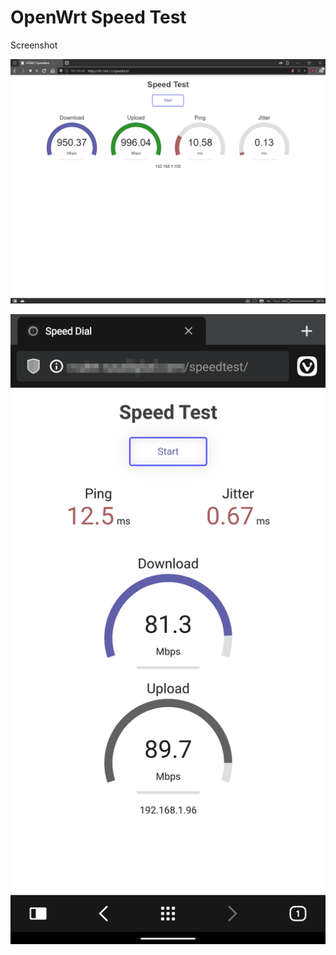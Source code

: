 # OpenWrt Speed Test

Screenshot

![ScreenShot](https://github.com/saudiqbal/speed-test-openwrt/blob/master/c6530d73be0164dc526e26ea4716928d77e99e6f.png)

![ScreenShot](https://github.com/saudiqbal/speed-test-openwrt/blob/master/461f4d6b9ada122746bb67ced30d979a44702f89.png)

